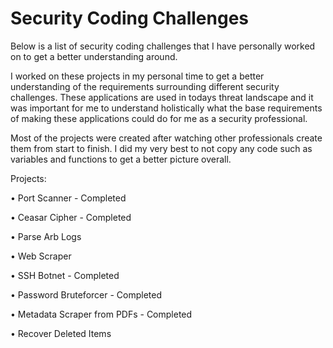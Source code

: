 # Security Coding Challenges
Below is a list of security coding challenges that I have personally worked on to get a better understanding around.

I worked on these projects in my personal time to get a better understanding of the requirements surrounding different security challenges. These applications are used in todays threat landscape and it was important for me to understand holistically what the base requirements of making these applications could do for me as a security professional.

Most of the projects were created after watching other professionals create them from start to finish. I did my very best to not copy any code such as variables and functions to get a better picture overall. 

Projects:

• Port Scanner - Completed

• Ceasar Cipher - Completed

• Parse Arb Logs

• Web Scraper

• SSH Botnet - Completed

• Password Bruteforcer - Completed

• Metadata Scraper from PDFs - Completed

• Recover Deleted Items
